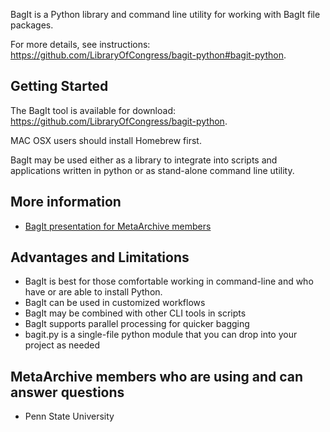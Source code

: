 BagIt is a Python library and command line utility for working with BagIt file packages.

For more details, see instructions: <https://github.com/LibraryOfCongress/bagit-python#bagit-python>. 

Getting Started
---------------

The BagIt tool is available for download: <https://github.com/LibraryOfCongress/bagit-python>.

MAC OSX users should install Homebrew first. 

BagIt may be used either as a library to integrate into scripts and applications written in python or as stand-alone command line utility.

More information
----------------

* [BagIt presentation for MetaArchive members](https://docs.google.com/presentation/d/1ZDvIaP8t0Od4X8LIsKgW-Y0r6U8DRlOXJqPDeiJwmqw/edit?usp=sharing)

Advantages and Limitations
--------------------------

* BagIt is best for those comfortable working in command-line and who have or are able to install Python.
* BagIt can be used in customized workflows
* BagIt may be combined with other CLI tools in scripts
* BagIt supports parallel processing for quicker bagging
* bagit.py is a single-file python module that you can drop into your project as needed

MetaArchive members who are using and can answer questions
----------------------------------------------------------

* Penn State University
